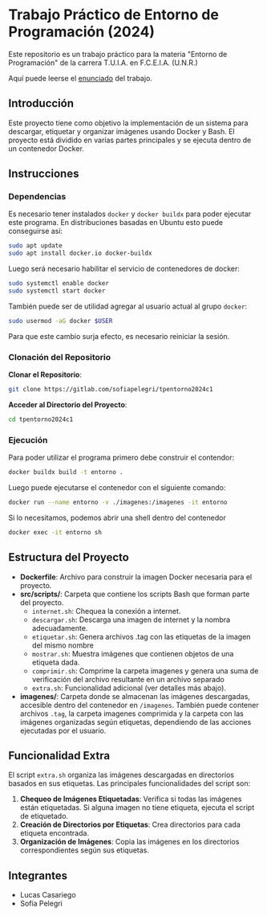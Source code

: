 # Trabajo Práctico de Entorno de Programación (2024)

Este repositorio es un trabajo práctico para la materia "Entorno de
Programación" de la carrera T.U.I.A. en F.C.E.I.A. (U.N.R.)

Aquí puede leerse el [enunciado](docs/enunciado.md) del trabajo.

## Introducción

Este proyecto tiene como objetivo la implementación de un sistema para descargar, etiquetar y organizar imágenes usando Docker y Bash. El proyecto está dividido en varias partes principales y se ejecuta dentro de un contenedor Docker.

## Instrucciones

### Dependencias

Es necesario tener instalados `docker` y `docker buildx` para poder ejecutar
este programa. En distribuciones basadas en Ubuntu esto puede conseguirse así:
```bash
sudo apt update
sudo apt install docker.io docker-buildx
```

Luego será necesario habilitar el servicio de contenedores de docker:
```bash
sudo systemctl enable docker
sudo systemctl start docker
```

También puede ser de utilidad agregar al usuario actual al grupo `docker`:
```bash
sudo usermod -aG docker $USER
```
Para que este cambio surja efecto, es necesario reiniciar la sesión.

### Clonación del Repositorio


**Clonar el Repositorio**:
   ```bash
   git clone https://gitlab.com/sofiapelegri/tpentorno2024c1
```
**Acceder al Directorio del Proyecto**:
```bash
cd tpentorno2024c1
```

### Ejecución

Para poder utilizar el programa primero debe construir el contendor:
```bash
docker buildx build -t entorno .
```

Luego puede ejecutarse el contenedor con el siguiente comando:
```bash
docker run --name entorno -v ./imagenes:/imagenes -it entorno
```

Si lo necesitamos, podemos abrir una shell dentro del contenedor
```bash
docker exec -it entorno sh
```




## Estructura del Proyecto

- **Dockerfile**: Archivo para construir la imagen Docker necesaria para el proyecto.
- **src/scripts/**: Carpeta que contiene los scripts Bash que forman parte del proyecto.
  - `internet.sh`: Chequea la conexión a internet.
  - `descargar.sh`: Descarga una imagen de internet y la nombra adecuadamente.
  - `etiquetar.sh`: Genera archivos .tag con las etiquetas de la imagen del mismo nombre
  - `mostrar.sh`: Muestra imágenes que contienen objetos de una etiqueta dada.
  - `comprimir.sh`: Comprime la carpeta imagenes y genera una suma de verificación del archivo resultante en un archivo separado
  - `extra.sh`: Funcionalidad adicional (ver detalles más abajo).
- **imagenes/**: Carpeta donde se almacenan las imágenes descargadas, accesible dentro del contenedor en `/imagenes`.
También puede contener archivos `.tag`, la carpeta imagenes comprimida y la carpeta con las imágenes organizadas según etiquetas, dependiendo de las acciones ejecutadas por el usuario.

## Funcionalidad Extra

El script `extra.sh` organiza las imágenes descargadas en directorios basados en sus etiquetas. Las principales funcionalidades del script son:

1. **Chequeo de Imágenes Etiquetadas**: Verifica si todas las imágenes están etiquetadas. Si alguna imagen no tiene etiqueta, ejecuta el script de etiquetado.
2. **Creación de Directorios por Etiquetas**: Crea directorios para cada etiqueta encontrada.
3. **Organización de Imágenes**: Copia las imágenes en los directorios correspondientes según sus etiquetas.








## Integrantes

* Lucas Casariego
* Sofía Pelegri
